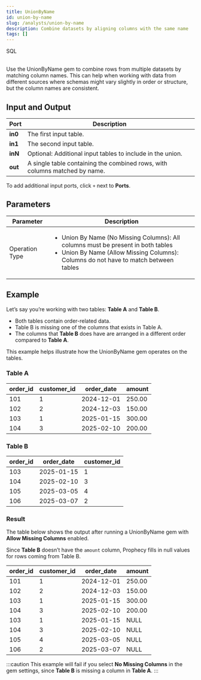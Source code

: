 ```yaml
---
title: UnionByName
id: union-by-name
slug: /analysts/union-by-name
description: Combine datasets by aligning columns with the same name
tags: []
---
```


<span class="badge">SQL</span><br/><br/>

Use the UnionByName gem to combine rows from multiple datasets by matching column names. This can help when working with data from different sources where schemas might vary slightly in order or structure, but the column names are consistent.

## Input and Output

| Port    | Description                                                                |
| ------- | -------------------------------------------------------------------------- |
| **in0** | The first input table.                                                     |
| **in1** | The second input table.                                                    |
| **inN** | Optional: Additional input tables to include in the union.                 |
| **out** | A single table containing the combined rows, with columns matched by name. |

To add additional input ports, click `+` next to **Ports**.

## Parameters

| Parameter      | Description                                                                                                                                                                                                    |
| -------------- | -------------------------------------------------------------------------------------------------------------------------------------------------------------------------------------------------------------- |
| Operation Type | <ul class="table-list"><li>Union By Name (No Missing Columns): All columns must be present in both tables</li><li>Union By Name (Allow Missing Columns): Columns do not have to match between tables</li></ul> |

## Example

Let’s say you’re working with two tables: **Table A** and **Table B**.

- Both tables contain order-related data.
- Table B is missing one of the columns that exists in Table A.
- The columns that **Table B** does have are arranged in a different order compared to **Table A**.

This example helps illustrate how the UnionByName gem operates on the tables.

### Table A

<div class="table-example">

| order_id | customer_id | order_date | amount |
| -------- | ----------- | ---------- | ------ |
| 101      | 1           | 2024-12-01 | 250.00 |
| 102      | 2           | 2024-12-03 | 150.00 |
| 103      | 1           | 2025-01-15 | 300.00 |
| 104      | 3           | 2025-02-10 | 200.00 |

</div>

### Table B

<div class="table-example">

| order_id | order_date | customer_id |
| -------- | ---------- | ----------- |
| 103      | 2025-01-15 | 1           |
| 104      | 2025-02-10 | 3           |
| 105      | 2025-03-05 | 4           |
| 106      | 2025-03-07 | 2           |

</div>

### Result

The table below shows the output after running a UnionByName gem with **Allow Missing Columns** enabled.

Since **Table B** doesn’t have the `amount` column, Prophecy fills in null values for rows coming from Table B.

<div class="table-example">

| order_id | customer_id | order_date | amount |
| -------- | ----------- | ---------- | ------ |
| 101      | 1           | 2024-12-01 | 250.00 |
| 102      | 2           | 2024-12-03 | 150.00 |
| 103      | 1           | 2025-01-15 | 300.00 |
| 104      | 3           | 2025-02-10 | 200.00 |
| 103      | 1           | 2025-01-15 | NULL   |
| 104      | 3           | 2025-02-10 | NULL   |
| 105      | 4           | 2025-03-05 | NULL   |
| 106      | 2           | 2025-03-07 | NULL   |

</div>

:::caution
This example will fail if you select **No Missing Columns** in the gem settings, since **Table B** is missing a column in **Table A**.
:::
